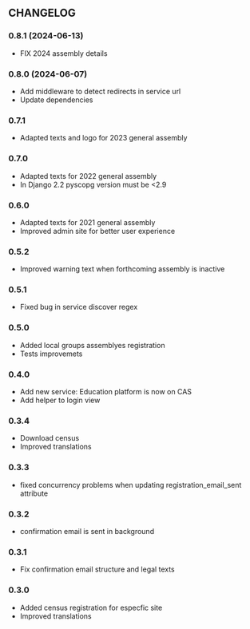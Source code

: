 ## CHANGELOG

### 0.8.1 (2024-06-13)
* FIX 2024 assembly details

### 0.8.0 (2024-06-07)
* Add middleware to detect redirects in service url
* Update dependencies

### 0.7.1
* Adapted texts and logo for 2023 general assembly

### 0.7.0
* Adapted texts for 2022 general assembly
* In Django 2.2 pyscopg version must be <2.9

### 0.6.0
* Adapted texts for 2021 general assembly
* Improved admin site for better user experience

### 0.5.2
* Improved warning text when forthcoming assembly is inactive

### 0.5.1
* Fixed bug in service discover regex

### 0.5.0
* Added local groups assemblyes registration
* Tests improvemets

### 0.4.0
* Add new service: Education platform is now on CAS
* Add helper to login view

### 0.3.4
* Download census
* Improved translations

### 0.3.3
* fixed concurrency problems when updating registration_email_sent attribute

### 0.3.2
* confirmation email is sent in background

### 0.3.1
* Fix confirmation email structure and legal texts

### 0.3.0
* Added census registration for especfic site
* Improved translations
